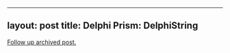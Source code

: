 
---
layout: post
title: Delphi Prism: DelphiString
---
[Follow up archived post.](/alex.ciobanu.org/index5fb3.html)